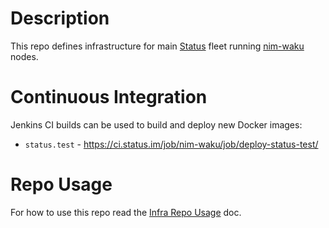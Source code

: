 # Description

This repo defines infrastructure for main [Status](http://status.im/) fleet running [nim-waku](https://github.com/status-im/nim-waku) nodes.

# Continuous Integration

Jenkins CI builds can be used to build and deploy new Docker images:

* `status.test` - https://ci.status.im/job/nim-waku/job/deploy-status-test/

# Repo Usage

For how to use this repo read the [Infra Repo Usage](https://github.com/status-im/infra-docs/blob/master/articles/infra_repo_usage.md) doc.
